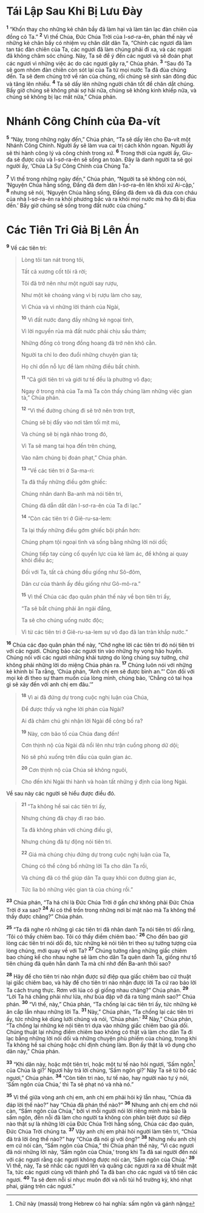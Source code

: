 # Tái Lập Sau Khi Bị Lưu Ðày
<sup><b>1</b></sup> “Khốn thay cho những kẻ chăn bầy đã làm hại và làm tản lạc đàn chiên của đồng cỏ Ta.” <sup><b>2</b></sup> Vì thế Chúa, Ðức Chúa Trời của I-sơ-ra-ên, phán thế này về những kẻ chăn bầy có nhiệm vụ chăn dắt dân Ta, “Chính các ngươi đã làm tan tác đàn chiên của Ta, các ngươi đã làm chúng phải đi xa, và các ngươi đã không chăm sóc chúng. Này, Ta sẽ để ý đến các ngươi và sẽ đoán phạt các ngươi vì những việc ác do các ngươi gây ra,” Chúa phán. <sup><b>3</b></sup> “Sau đó Ta sẽ gom nhóm đàn chiên còn sót lại của Ta từ mọi nước Ta đã đùa chúng đến. Ta sẽ đem chúng trở về ràn của chúng, rồi chúng sẽ sinh sản đông đúc và tăng lên nhiều. <sup><b>4</b></sup> Ta sẽ dấy lên những người chăn tốt để chăn dắt chúng. Bấy giờ chúng sẽ không phải sợ hãi nữa, chúng sẽ không kinh khiếp nữa, và chúng sẽ không bị lạc mất nữa,” Chúa phán.

# Nhánh Công Chính của Ða-vít
<sup><b>5</b></sup> “Này, trong những ngày đến,” Chúa phán, “Ta sẽ dấy lên cho Ða-vít một Nhánh Công Chính. Người ấy sẽ làm vua cai trị cách khôn ngoan. Người ấy sẽ thi hành công lý và công chính trong xứ. <sup><b>6</b></sup> Trong thời của người ấy, Giu-đa sẽ được cứu và I-sơ-ra-ên sẽ sống an toàn. Ðây là danh người ta sẽ gọi người ấy, ‘Chúa Là Sự Công Chính của Chúng Ta.’

<sup><b>7</b></sup> Vì thế trong những ngày đến,” Chúa phán, “Người ta sẽ không còn nói, ‘Nguyện Chúa hằng sống, Ðấng đã đem dân I-sơ-ra-ên lên khỏi xứ Ai-cập,’ <sup><b>8</b></sup> nhưng sẽ nói, ‘Nguyện Chúa hằng sống, Ðấng đã đem và đã đưa con cháu của nhà I-sơ-ra-ên ra khỏi phương bắc và ra khỏi mọi nước mà họ đã bị đùa đến.’ Bấy giờ chúng sẽ sống trong đất nước của chúng.”

# Các Tiên Tri Giả Bị Lên Án
<sup><b>9</b></sup> Về các tiên tri:

> Lòng tôi tan nát trong tôi,
> 
> Tất cả xương cốt tôi rã rời;
> 
> Tôi đã trở nên như một người say rượu,
> 
> Như một kẻ choáng váng vì bị rượu làm cho say,
> 
> Vì Chúa và vì những lời thánh của Ngài,
> 
> <sup><b>10</b></sup> Vì đất nước đang đầy những kẻ ngoại tình,
> 
> Vì lời nguyền rủa mà đất nước phải chịu sầu thảm;
> 
> Những đồng cỏ trong đồng hoang đã trở nên khô cằn.
> 
> Người ta chỉ lo đeo đuổi những chuyện gian tà;
> 
> Họ chỉ dồn nỗ lực để làm những điều bất chính.
>
> <sup><b>11</b></sup> “Cả giới tiên tri và giới tư tế đều là phường vô đạo;
> 
> Ngay ở trong nhà của Ta mà Ta còn thấy chúng làm những việc gian tà,” Chúa phán.
> 
> <sup><b>12</b></sup> “Vì thế đường chúng đi sẽ trở nên trơn trợt,
> 
> Chúng sẽ bị đẩy vào nơi tăm tối mịt mù,
> 
> Và chúng sẽ bị ngã nhào trong đó,
> 
> Vì Ta sẽ mang tai họa đến trên chúng,
> 
> Vào năm chúng bị đoán phạt,” Chúa phán.
>
> <sup><b>13</b></sup> “Về các tiên tri ở Sa-ma-ri:
> 
> Ta đã thấy những điều gớm ghiếc:
> 
> Chúng nhân danh Ba-anh mà nói tiên tri,
> 
> Chúng đã dẫn dắt dân I-sơ-ra-ên của Ta đi lạc.”
>
> <sup><b>14</b></sup> “Còn các tiên tri ở Giê-ru-sa-lem:
> 
> Ta lại thấy những điều gớm ghiếc bội phần hơn:
> 
> Chúng phạm tội ngoại tình và sống bằng những lời nói dối;
> 
> Chúng tiếp tay củng cố quyền lực của kẻ làm ác, để không ai quay khỏi điều ác;
> 
> Ðối với Ta, tất cả chúng đều giống như Sô-đôm,
> 
> Dân cư của thành ấy đều giống như Gô-mô-ra.”
> 
> <sup><b>15</b></sup> Vì thế Chúa các đạo quân phán thế này về bọn tiên tri ấy,
> 
> “Ta sẽ bắt chúng phải ăn ngải đắng,
> 
> Ta sẽ cho chúng uống nước độc;
> 
> Vì từ các tiên tri ở Giê-ru-sa-lem sự vô đạo đã lan tràn khắp nước.”

<sup><b>16</b></sup> Chúa các đạo quân phán thế này, “Chớ nghe lời các tiên tri đó nói tiên tri với các ngươi. Chúng bảo các ngươi tin vào những hy vọng hão huyền. Chúng nói với các ngươi những khải tượng do lòng chúng suy tưởng, chứ không phải những lời do miệng Chúa phán ra. <sup><b>17</b></sup> Chúng luôn nói với những kẻ khinh bỉ Ta rằng, ‘Chúa phán, “Anh chị em sẽ được bình an.”’ Còn đối với mọi kẻ đi theo sự tham muốn của lòng mình, chúng bảo, ‘Chẳng có tai họa gì sẽ xảy đến với anh chị em đâu.’”

> <sup><b>18</b></sup> Vì ai đã đứng dự trong cuộc nghị luận của Chúa,
> 
> Ðể được thấy và nghe lời phán của Ngài?
> 
> Ai đã chăm chú ghi nhận lời Ngài để công bố ra?
> 
> <sup><b>19</b></sup> Này, cơn bão tố của Chúa đang đến!
> 
> Cơn thịnh nộ của Ngài đã nổi lên như trận cuồng phong dữ dội;
> 
> Nó sẽ phủ xuống trên đầu của quân gian ác.
> 
> <sup><b>20</b></sup> Cơn thịnh nộ của Chúa sẽ không nguôi,
> 
> Cho đến khi Ngài thi hành và hoàn tất những ý định của lòng Ngài.

Về sau này các người sẽ hiểu được điều đó.

> <sup><b>21</b></sup> “Ta không hề sai các tiên tri ấy,
> 
> Nhưng chúng đã chạy đi rao báo.
> 
> Ta đã không phán với chúng điều gì,
> 
> Nhưng chúng đã tự động nói tiên tri.
> 
> <sup><b>22</b></sup> Giá mà chúng chịu đứng dự trong cuộc nghị luận của Ta,
> 
> Chúng có thể công bố những lời Ta cho dân Ta rồi,
> 
> Và chúng đã có thể giúp dân Ta quay khỏi con đường gian ác,
> 
> Tức lìa bỏ những việc gian tà của chúng rồi.”

<sup><b>23</b></sup> Chúa phán, “Ta há chỉ là Ðức Chúa Trời ở gần chứ không phải Ðức Chúa Trời ở xa sao? <sup><b>24</b></sup> Ai có thể trốn trong những nơi bí mật nào mà Ta không thể thấy được chăng?” Chúa phán.

<sup><b>25</b></sup> “Ta đã nghe rõ những gì các tiên tri đã nhân danh Ta nói tiên tri dối rằng, ‘Tôi có thấy chiêm bao. Tôi có thấy điềm chiêm bao.’ <sup><b>26</b></sup> Cho đến bao giờ lòng các tiên tri nói dối đó, tức những kẻ nói tiên tri theo sự tưởng tượng của lòng chúng, mới quay về với Ta? <sup><b>27</b></sup> Chúng tưởng rằng những giấc chiêm bao chúng kể cho nhau nghe sẽ làm cho dân Ta quên danh Ta, giống như tổ tiên chúng đã quên hẳn danh Ta mà chỉ nhớ đến Ba-anh thôi sao?

<sup><b>28</b></sup> Hãy để cho tiên tri nào nhận được sứ điệp qua giấc chiêm bao cứ thuật lại giấc chiêm bao, và hãy để cho tiên tri nào nhận được lời Ta cứ rao báo lời Ta cách trung thực. Rơm với lúa có gì giống nhau chăng?” Chúa phán. <sup><b>29</b></sup> “Lời Ta há chẳng phải như lửa, như búa đập vỡ đá ra từng mảnh sao?” Chúa phán. <sup><b>30</b></sup> “Vì thế, này,” Chúa phán, “Ta chống lại các tiên tri ấy, tức những kẻ ăn cắp lẫn nhau những lời Ta. <sup><b>31</b></sup> Này,” Chúa phán, “Ta chống lại các tiên tri ấy, tức những kẻ dùng lưỡi chúng và nói, ‘Chúa phán.’ <sup><b>32</b></sup> Này,” Chúa phán, “Ta chống lại những kẻ nói tiên tri dựa vào những giấc chiêm bao giả dối. Chúng thuật lại những điềm chiêm bao không có thật và làm cho dân Ta đi lạc bằng những lời nói dối và những chuyện phù phiếm của chúng, trong khi Ta không hề sai chúng hoặc chỉ định chúng làm. Bọn ấy thật là vô dụng cho dân này,” Chúa phán.

<sup><b>33</b></sup> “Khi dân này, hoặc một tiên tri, hoặc một tư tế nào hỏi ngươi, ‘Sấm ngôn[^1-b12f7e59-dd3d-45bc-b4b3-de4f15ff5bc5] của Chúa là gì?’ Ngươi hãy trả lời chúng, ‘Sấm ngôn gì?’ Này Ta sẽ từ bỏ các ngươi,” Chúa phán. <sup><b>34</b></sup> “Còn tiên tri nào, tư tế nào, hay người nào tự ý nói, ‘Sấm ngôn của Chúa,’ thì Ta sẽ phạt nó và nhà nó.”

<sup><b>35</b></sup> Vì thế giữa vòng anh chị em, anh chị em phải hỏi kỹ lẫn nhau, “Chúa đã đáp lời thế nào?” hay “Chúa đã phán thế nào?” <sup><b>36</b></sup> Nhưng anh chị em chớ nói càn, “Sấm ngôn của Chúa,” bởi vì mỗi người nói lời riêng mình mà bảo là sấm ngôn, đến nỗi đã làm cho người ta không còn phân biệt được sứ điệp nào thật sự là những lời của Ðức Chúa Trời hằng sống, Chúa các đạo quân, Ðức Chúa Trời chúng ta. <sup><b>37</b></sup> Vậy anh chị em phải hỏi người làm tiên tri, “Chúa đã trả lời ông thế nào?” hay “Chúa đã nói gì với ông?” <sup><b>38</b></sup> Nhưng nếu anh chị em cứ nói càn, “Sấm ngôn của Chúa,” thì Chúa phán thế này, “Vì các ngươi đã nói những lời này, ‘Sấm ngôn của Chúa,’ trong khi Ta đã sai người đến nói với các ngươi rằng các ngươi không được nói càn, ‘Sấm ngôn của Chúa.’ <sup><b>39</b></sup> Vì thế, này, Ta sẽ nhấc các ngươi lên và quăng các ngươi ra xa để khuất mặt Ta, tức các ngươi cùng với thành phố Ta đã ban cho các ngươi và tổ tiên các ngươi. <sup><b>40</b></sup> Ta sẽ đem nỗi sỉ nhục muôn đời và nỗi tủi hổ trường kỳ, khó nhạt phai, giáng trên các ngươi.”

[^1-b12f7e59-dd3d-45bc-b4b3-de4f15ff5bc5]: Chữ này (massá) trong Hebrew có hai nghĩa: sấm ngôn và gánh nặng